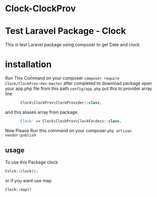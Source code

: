 # Clock-ClockProv
# Test Laravel Package -  Clock 
This is test Laravel package using composer to get Date and  clock 

# installation
Run This Command on your composer
` composer require Clock/ClockProv:dev-master `
after completed to download package 
open your app.php file from this path `config/app.php`
put this to provider array  line 
```php
       Clock\ClockProv\ClockProvider::class,
```
and this aliases array from package 
```php
      'Clock' => Clock\ClockProv\ClockFacdecs::class,
```
Now Please Run this command on your composer 
` php artisan vendor:publish `

## usage 
To use this Package  clock
```php
Colck::clock();
```
or if you want use map 
```php
Clock::map()
```
